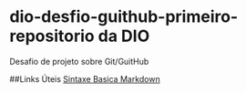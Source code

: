 # dio-desfio-guithub-primeiro-repositorio da DIO
Desafio de projeto sobre Git/GuitHub

##Links  Úteis
[Sintaxe Basica Markdown](https://www.markdownguide.org/getting-started/)
